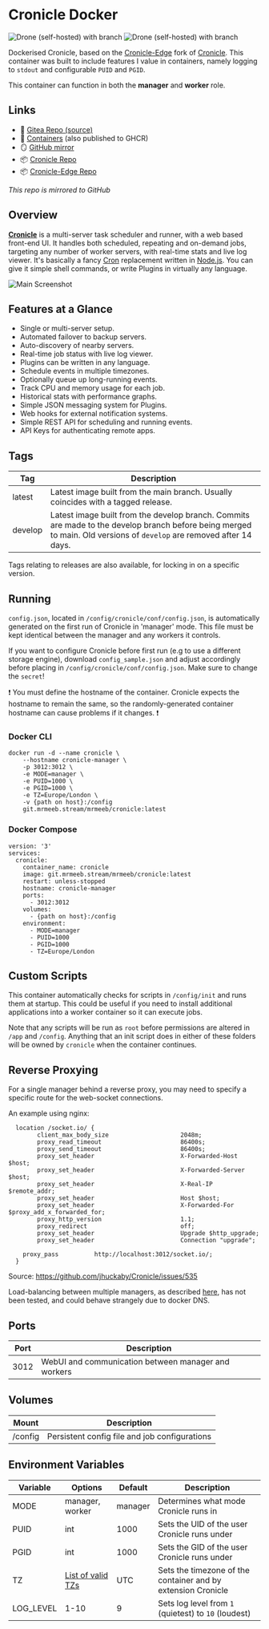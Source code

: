 # Cronicle Docker

![Drone (self-hosted) with branch](https://img.shields.io/drone/build/MrMeeb/cronicle-docker/main?label=latest&server=https%3A%2F%2Fdrone.mrmeeb.stream&style=for-the-badge) ![Drone (self-hosted) with branch](https://img.shields.io/drone/build/MrMeeb/cronicle-docker/develop?label=develop&server=https%3A%2F%2Fdrone.mrmeeb.stream&style=for-the-badge)

Dockerised Cronicle, based on the [Cronicle-Edge](https://github.com/cronicle-edge/cronicle-edge) fork of [Cronicle](https://github.com/jhuckaby/Cronicle). This container was built to include features I value in containers, namely logging to `stdout` and configurable `PUID` and `PGID`.

This container can function in both the **manager** and **worker** role.

## Links
- :tea: [Gitea Repo (source)](https://git.mrmeeb.stream/MrMeeb/cronicle-docker)
- :whale2: [Containers](https://git.mrmeeb.stream/MrMeeb/-/packages/container/cronicle/latest) (also published to GHCR)
- :mirror: [GitHub mirror](https://github.com/MrMeeb/cronicle-docker)
- :package: [Cronicle Repo](https://github.com/jhuckaby/Cronicle)
- :package: [Cronicle-Edge Repo](https://github.com/cronicle-edge/cronicle-edge)

*This repo is mirrored to GitHub*

## Overview

[**Cronicle**](https://github.com/jhuckaby/Cronicle) is a multi-server task scheduler and runner, with a web based front-end UI.  It handles both scheduled, repeating and on-demand jobs, targeting any number of worker servers, with real-time stats and live log viewer.  It's basically a fancy [Cron](https://en.wikipedia.org/wiki/Cron) replacement written in [Node.js](https://nodejs.org/).  You can give it simple shell commands, or write Plugins in virtually any language.

![Main Screenshot](https://pixlcore.com/software/cronicle/screenshots-new/job-details-complete.png)

## Features at a Glance

* Single or multi-server setup.
* Automated failover to backup servers.
* Auto-discovery of nearby servers.
* Real-time job status with live log viewer.
* Plugins can be written in any language.
* Schedule events in multiple timezones.
* Optionally queue up long-running events.
* Track CPU and memory usage for each job.
* Historical stats with performance graphs.
* Simple JSON messaging system for Plugins.
* Web hooks for external notification systems.
* Simple REST API for scheduling and running events.
* API Keys for authenticating remote apps.

## Tags

|Tag    |Description|
|-------|-----------|
|latest |Latest image built from the main branch. Usually coincides with a tagged release.|
|develop|Latest image built from the develop branch. Commits are made to the develop branch before being merged to main. Old versions of `develop` are removed after 14 days.|

Tags relating to releases are also available, for locking in on a specific version.

## Running 

`config.json`, located in `/config/cronicle/conf/config.json`, is automatically generated on the first run of Cronicle in 'manager' mode. This file must be kept identical between the manager and any workers it controls.

If you want to configure Cronicle before first run (e.g to use a different storage engine), download `config_sample.json` and adjust accordingly before placing in `/config/cronicle/conf/config.json`. Make sure to change the `secret`!

:exclamation: You must define the hostname of the container. Cronicle expects the hostname to remain the same, so the randomly-generated container hostname can cause problems if it changes. :exclamation:

### Docker CLI
```
docker run -d --name cronicle \
    --hostname cronicle-manager \
    -p 3012:3012 \
    -e MODE=manager \
    -e PUID=1000 \
    -e PGID=1000 \
    -e TZ=Europe/London \
    -v {path on host}:/config
    git.mrmeeb.stream/mrmeeb/cronicle:latest 
```

### Docker Compose

```
version: '3'
services:
  cronicle:
    container_name: cronicle
    image: git.mrmeeb.stream/mrmeeb/cronicle:latest
    restart: unless-stopped
    hostname: cronicle-manager
    ports:
      - 3012:3012
    volumes:
      - {path on host}:/config
    environment:
      - MODE=manager
      - PUID=1000
      - PGID=1000
      - TZ=Europe/London
```

## Custom Scripts

This container automatically checks for scripts in `/config/init` and runs them at startup. This could be useful if you need to install additional applications into a worker container so it can execute jobs.

Note that any scripts will be run as `root` before permissions are altered in `/app` and `/config`. Anything that an init script does in either of these folders will be owned by `cronicle` when the container continues.

## Reverse Proxying

For a single manager behind a reverse proxy, you may need to specify a specific route for the web-socket connections.

An example using nginx: 

```  
  location /socket.io/ {
        client_max_body_size                    2048m;
        proxy_read_timeout                      86400s;
        proxy_send_timeout                      86400s;
        proxy_set_header                        X-Forwarded-Host $host;
        proxy_set_header                        X-Forwarded-Server $host;
        proxy_set_header                        X-Real-IP $remote_addr;
        proxy_set_header                        Host $host;
        proxy_set_header                        X-Forwarded-For $proxy_add_x_forwarded_for;
        proxy_http_version                      1.1;
        proxy_redirect                          off;
        proxy_set_header                        Upgrade $http_upgrade;
        proxy_set_header                        Connection "upgrade"; 

    proxy_pass          http://localhost:3012/socket.io/;
  }
  ```

Source: https://github.com/jhuckaby/Cronicle/issues/535

Load-balancing between multiple managers, as described [here](https://github.com/jhuckaby/Cronicle/blob/master/docs/Setup.md#load-balancers), has not been tested, and could behave strangely due to docker DNS.

## Ports

|Port |Description|
|-----|-----------|
|3012 |WebUI and communication between manager and workers|

## Volumes

|Mount |Description|
|------|-----------|
|/config |Persistent config file and job configurations|

## Environment Variables
|Variable|Options|Default|Description|
|--------|-------|-------|-------|
|MODE    |manager, worker|manager|Determines what mode Cronicle runs in
|PUID    |int    |1000   |Sets the UID of the user Cronicle runs under
|PGID    |int    |1000   |Sets the GID of the user Cronicle runs under
|TZ      |[List of valid TZs](https://en.wikipedia.org/wiki/List_of_tz_database_time_zones#List)    |UTC    |Sets the timezone of the container and by extension Cronicle
|LOG_LEVEL|1-10  |9      |Sets log level from `1` (quietest) to `10` (loudest)|
